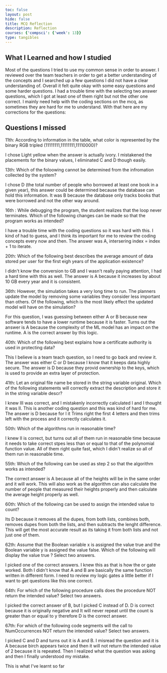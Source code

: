 ```yaml
---
toc: false
layout: post
hide: false
title: MCQ Reflection 
description: Reflection
courses: {'compsci': {'week': 13}}
type: tangibles
---
```


## What I Learned and how I studied

Most of the questions I tried to use my common sense in order to answer. I reviewed over the team teachers in order to get a better understanding of the concepts and I searched up a few questions I did not have a clear understanding of. Overall it felt quite okay with some easy questions and some harder questions. I had a trouble time with the selecting two answer questions, which I got at least one of them right but not the other one correct. I mainly need help with the coding sections on the mcq, as sometimes they are hard for me to understand. With that here are my corrections for the questions:


## Questions I missed 

11th: According to information in the table, what color is represented by the binary RGB tripled (11111111,11111111,11110000)?

I chose Light yellow when the answer is actually ivory. I mistakened the placements for the binary values, I eliminated C and D though easily. 

13th:  Which of the foloowing cannot be determined from the infromation collected by the system?

I chose D (the total number of people who borrowed at least one book in a given year), this answer could be determined because the database can hold this information. It was B because the database only tracks books that were borrowed and not the other way around. 

16th :  While debugging the program, the student realizes that the loop never terminates. Which of the following changes can be made so that the program works as intended?

I have a trouble time with the coding questions so it was hard with this. I kind of had to guess, and I think its important for me to review the coding concepts every now and then. The answer was A, intersering index = index + 1 to iterate. 

20th: Which of the following best describes the average amount of data stored per user for the first eigh years of the application existence? 

I didn't know the conversion to GB and I wasn't really paying attention, I had a hard time with this as well. The answer is A because it increases by about 10 GB every year and it is consistent. 

36th: However, the simulation takes a very long time to run. The planners update the model by removing some variables they consider less important than others. Of the following, which is the most likely effect the updated model will have on the simulation?

For this question, I was guessing between either A or B because new software tends to have a lower runtime because it is faster. Turns out the answer is A because the complexity of the ML model has an impact on the runtime. A is the correct answer by this logic. 


40th: Which of the following best explains how a certificate authority is used in protecting data?

This I believe is a team teach question, so I need to go back and review it. The answer was either C or D because I know that it keeps data highly secure. The answer is D because they provid ownership to the keys, which is used to provide an extra layer of protection. 

41th: Let an original file name be stored in the string variable original. Which of the following statements will correctly extract the description and store it in the string variable descr?

I knew III was correct, and I mistakenly incorrectly calculated I and I thought it was II. This is another coding question and this was kind of hard for me. The answer is D because for I it Trims right the first 4 letters and then trims left with the process and it correctly calculates it. 

50th: Which of the algorithms run in reasonable time?

I knew II is correct, but turns out all of them run in reasonable time because it needs to take correct stpes less than or equal to that of the polynomial function value. All of them right quite fast, which I didn't realize so all of them run in reasonable time. 

55th: Which of the following can be used as step 2 so that the algorithm works as intended?

The correct answer is A because all of the heights will be in the same order and it will work. This will also work as the algorithm can also calculate the number of people that measured their heights properly and then calculate the average height properly as well. 

60th: Which of the following can be used to assign the intended value to count?

Its D because it removes all the dupes, from both lists, combines both, removes dupes from both the lists, and then subtracts the lenght difference. This will get the most accurate result as its taking it from both lists and not just one of them. 

62th: Assume that the Boolean variable x is assigned the value true and the Boolean variable y is assigned the value false. Which of the following will display the value true ? Select two answers.

I picked one of the correct answers. I knew this as that is how the or gate worked. Both I didn't know that A and B are basically the same function written in different form. I need to review my logic gates a little better if I want to get questions like this one correct.

64th: For which of the following procedure calls does the procedure NOT return the intended value? Select two answers.

I picked the correct answer of B, but I picked C instead of D. D is correct because it is originally negative and It will never repeat until the count is greater than or equal to y therefore D is the correct answer. 

67th:  For which of the following code segments will the call to NumOccurrences NOT return the intended value? Select two answers.

I picked C and D and turns out it is A and B. I misread the question and it is A because birch appears twice and then it will not return the intended value of 2 because it is repeated. Then I realized what the question was asking and then I finally understood my mistake. 

This is what I've learnt so far

